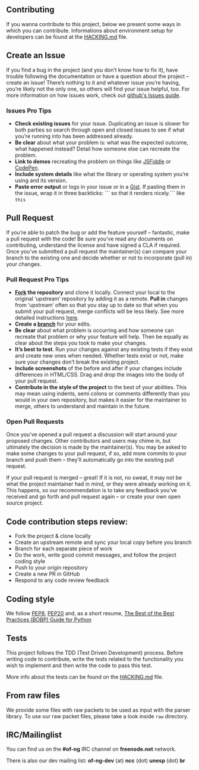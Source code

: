 ## Contributing

[fork]: https://github.com/of-ng/ofx-parser/fork
[pr]: https://github.com/of-ng/ofx-parser/compare
[readme]: https://github.com/github/ofx-parser#readme

If you wanna contribute to this project, below we present some ways in
which you can contribute. Informations about environment setup for developers
can be found at the [HACKING.md](HACKING.md) file.

## Create an Issue

If you find a bug in the project (and you don’t know how to fix it),
have trouble following the documentation or have a question about the project
– create an issue! There’s nothing to it and whatever issue you’re having,
you’re likely not the only one, so others will find your issue helpful, too.
For more information on how issues work, check out
[github's Issues guide](https://guides.github.com/features/issues/).

### Issues Pro Tips

  - **Check existing issues** for your issue. Duplicating an issue is slower
    for both parties so search through open and closed issues to see if
    what you’re running into has been addressed already.
  - **Be clear** about what your problem is: what was the expected outcome,
    what happened instead? Detail how someone else can recreate the problem.
  - **Link to demos** recreating the problem on things like 
    [JSFiddle](http://jsfiddle.net/) or [CodePen](http://codepen.io/).
  - **Include system details** like what the library or operating system
    you’re using and its version.
  - **Paste error output** or logs in your issue or in a
    [Gist](http://gist.github.com/). If pasting them in the issue, wrap it in
    three backticks: \`\`\` so that it renders nicely.\`\`\` like ```this```


## Pull Request
If you’re able to patch the bug or add the feature yourself – fantastic, make a
pull request with the code! Be sure you’ve read any documents on contributing,
understand the license and have signed a CLA if required. Once you’ve submitted
a pull request the maintainer(s) can compare your branch to the existing one and
decide whether or not to incorporate (pull in) your changes.

### Pull Request Pro Tips

  - **[Fork](http://guides.github.com/activities/forking/) the repository** and
    clone it locally. Connect your local to the original ‘upstream’ repository
    by adding it as a remote. **Pull in** changes from ‘upstream’ often so that
    you stay up to date so that when you submit your pull request, merge
    conflicts will be less likely. See more detailed instructions
    [here](https://help.github.com/articles/syncing-a-fork).
  - **Create a [branch](http://guides.github.com/introduction/flow/)** for your
    edits.
  - **Be clear** about what problem is occurring and how someone can recreate
    that problem or why your feature will help. Then be equally as clear about
    the steps you took to make your changes.
  - **It’s best to test**. Run your changes against any existing tests if they
    exist and create new ones when needed. Whether tests exist or not,
    make sure your changes don’t break the existing project.
  - **Include screenshots** of the before and after if your changes include
    differences in HTML/CSS. Drag and drop the images into the body of your
    pull request.
  - **Contribute in the style of the project** to the best of your abilities.
    This may mean using indents, semi colons or comments differently than you
    would in your own repository, but makes it easier for the maintainer to
    merge, others to understand and maintain in the future.

### Open Pull Requests

Once you’ve opened a pull request a discussion will start around your proposed
changes. Other contributors and users may chime in, but ultimately the decision
is made by the maintainer(s). You may be asked to make some changes to your
pull request, if so, add more commits to your branch and push them – they’ll
automatically go into the existing pull request.

If your pull request is merged – great! If it is not, no sweat, it may not be
what the project maintainer had in mind, or they were already working on it.
This happens, so our recommendation is to take any feedback you’ve received and
go forth and pull request again – or create your own open source project.

## Code contribution steps review:
  - Fork the project & clone locally
  - Create an upstream remote and sync your local copy before you branch
  - Branch for each separate piece of work
  - Do the work, write good commit messages, and follow the project coding style
  - Push to your origin repository
  - Create a new PR in GitHub
  - Respond to any code review feedback

## Coding style
We follow [PEP8](http://www.python.org/dev/peps/pep-0008/),
[PEP20](http://www.python.org/dev/peps/pep-0020/) and, as a short resume,
[The Best of the Best Practices (BOBP) Guide for Python](https://gist.github.com/sloria/7001839)

## Tests

This project follows the TDD (Test Driven Development) process.
Before writing code to contribute, write the tests related to the functionality
you wish to implement and then write the code to pass this test.

More info about the tests can be found on the
[HACKING.md](HACKING.md#tdd-test-driven-development) file.

## From raw files

We provide some files with raw packets to be used as input with the parser
library. To use our raw packet files, please take a look inside `raw` directory.

## IRC/Mailinglist

You can find us on the **#of-ng** IRC channel on **freenode.net** network.

There is also our dev mailing list:
**of-ng-dev** (at) **ncc** (dot) **unesp** (dot) **br**